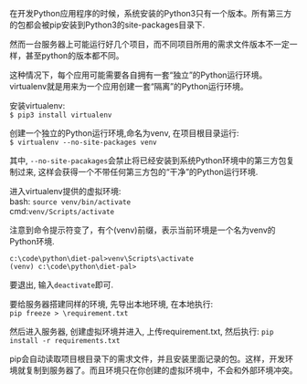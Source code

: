 在开发Python应用程序的时候，系统安装的Python3只有一个版本。所有第三方的包都会被pip安装到Python3的site-packages目录下.

然而一台服务器上可能运行好几个项目，而不同项目所用的需求文件版本不一定一样，甚至python的版本都不同。

这种情况下，每个应用可能需要各自拥有一套“独立”的Python运行环境。virtualenv就是用来为一个应用创建一套“隔离”的Python运行环境。

安装virtualenv:  
```$ pip3 install virtualenv```

创建一个独立的Python运行环境,命名为venv, 在项目根目录运行:  
```$ virtualenv --no-site-packages venv```

其中, `--no-site-pacakages`会禁止将已经安装到系统Python环境中的第三方包复制过来, 这样会获得一个不带任何第三方包的“干净”的Python运行环境.

进入virtualenv提供的虚拟环境:  
bash: `source venv/bin/activate`  
cmd:`venv/Scripts/activate`

注意到命令提示符变了，有个(venv)前缀，表示当前环境是一个名为venv的Python环境.  
```
c:\code\python\diet-pal>venv\Scripts\activate
(venv) c:\code\python\diet-pal>
```  

要退出, 输入`deactivate`即可.  

要给服务器搭建同样的环境, 先导出本地环境, 在本地执行:  
```pip freeze > \requirement.txt```

然后进入服务器, 创建虚拟环境并进入, 上传requirement.txt, 然后执行:
```pip install -r requirements.txt```

pip会自动读取项目根目录下的需求文件，并且安装里面记录的包。这样，开发环境就复制到服务器了。而且环境只在你创建的虚拟环境中，不会和外部环境冲突。